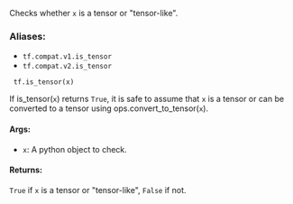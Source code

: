 Checks whether `x` is a tensor or "tensor-like".
### Aliases:
- `tf.compat.v1.is_tensor`
- `tf.compat.v2.is_tensor`

```
 tf.is_tensor(x)
```
If is_tensor(`x`) returns `True`, it is safe to assume that `x` is a tensor or can be converted to a tensor using ops.convert_to_tensor(`x`).
#### Args:
- `x`: A python object to check.
#### Returns:
`True` if `x` is a tensor or "tensor-like", `False` if not.
